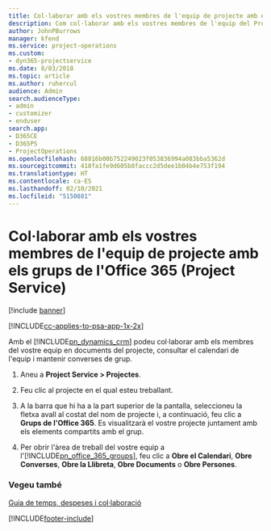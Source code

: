 ```yaml
---
title: Col·laborar amb els vostres membres de l'equip de projecte amb els grups de l'Office 365
description: Com col·laborar amb els vostres membres de l'equip del Project Service mitjançant els grups de l'Office 365
author: JohnPBurrows
manager: kfend
ms.service: project-operations
ms.custom:
- dyn365-projectservice
ms.date: 8/03/2018
ms.topic: article
ms.author: ruhercul
audience: Admin
search.audienceType:
- admin
- customizer
- enduser
search.app:
- D365CE
- D365PS
- ProjectOperations
ms.openlocfilehash: 68816b00b752249023f053836994a083bba5362d
ms.sourcegitcommit: 418fa1fe9d605b8faccc2d5dee1b04b4e753f194
ms.translationtype: HT
ms.contentlocale: ca-ES
ms.lasthandoff: 02/10/2021
ms.locfileid: "5150881"
---
```

# <a name="collaborate-with-your-project-team-members-with-office-365-groups-project-service"></a>Col·laborar amb els vostres membres de l'equip de projecte amb els grups de l'Office 365 (Project Service)

[!include [banner](../includes/psa-now-project-operations.md)]

[!INCLUDE[cc-applies-to-psa-app-1x-2x](../includes/cc-applies-to-psa-app-1x-2x.md)]

Amb el [!INCLUDE[pn_dynamics_crm](../includes/pn-dynamics-crm.md)] podeu col·laborar amb els membres del vostre equip en documents del projecte, consultar el calendari de l'equip i mantenir converses de grup.  
  
1. Aneu a **Project Service > Projectes**.  
  
2. Feu clic al projecte en el qual esteu treballant.  
  
3. A la barra que hi ha a la part superior de la pantalla, seleccioneu la fletxa avall al costat del nom de projecte i, a continuació, feu clic a **Grups de l'Office 365**. Es visualitzarà el vostre projecte juntament amb els elements compartits amb el grup.  
  
4. Per obrir l'àrea de treball del vostre equip a l'[!INCLUDE[pn_office_365_groups](../includes/pn-office-365-groups.md)], feu clic a **Obre el Calendari**, **Obre Converses**, **Obre la Llibreta**, **Obre Documents** o **Obre Persones**.  
  
### <a name="see-also"></a>Vegeu també  
 [Guia de temps, despeses i col·laboració](../psa/time-expense-collaboration-guide.md)


[!INCLUDE[footer-include](../includes/footer-banner.md)]